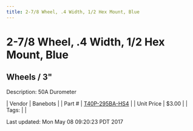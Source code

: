 ```yaml
---
title: 2-7/8 Wheel, .4 Width, 1/2 Hex Mount, Blue
---
```


# 2-7/8 Wheel, .4 Width, 1/2 Hex Mount, Blue
## Wheels / 3"
Description: 	50A Durometer 

| Vendor | Banebots | 
| Part # | [T40P-295BA-HS4](http://www.banebots.com/category/T40P-2875.html) | 
| Unit Price | $3.00 | 
| Tags: |  | 

Last updated: Mon May 08 09:20:23 PDT 2017